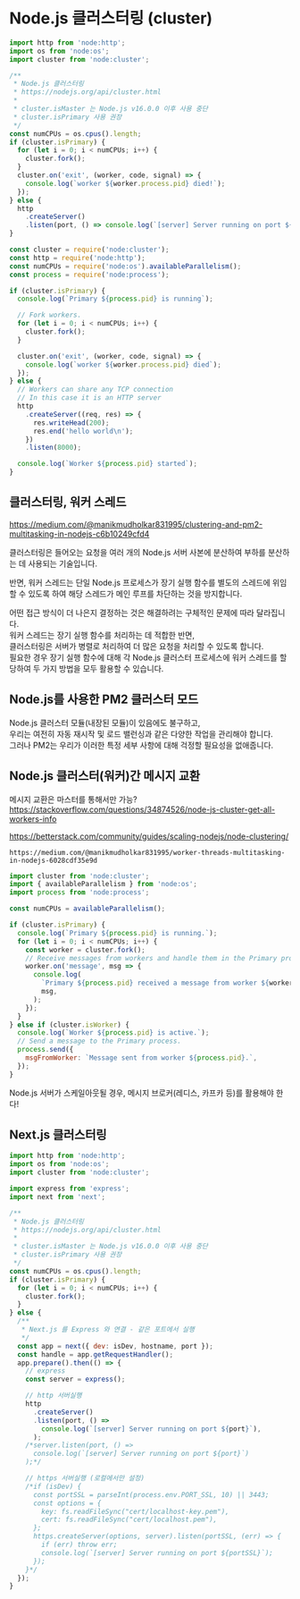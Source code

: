 # Node.js 클러스터링 (cluster)

```javascript
import http from 'node:http';
import os from 'node:os';
import cluster from 'node:cluster';

/**
 * Node.js 클러스터링
 * https://nodejs.org/api/cluster.html
 *
 * cluster.isMaster 는 Node.js v16.0.0 이후 사용 중단
 * cluster.isPrimary 사용 권장
 */
const numCPUs = os.cpus().length;
if (cluster.isPrimary) {
  for (let i = 0; i < numCPUs; i++) {
    cluster.fork();
  }
  cluster.on('exit', (worker, code, signal) => {
    console.log(`worker ${worker.process.pid} died!`);
  });
} else {
  http
    .createServer()
    .listen(port, () => console.log(`[server] Server running on port ${port}`));
}
```

```javascript
const cluster = require('node:cluster');
const http = require('node:http');
const numCPUs = require('node:os').availableParallelism();
const process = require('node:process');

if (cluster.isPrimary) {
  console.log(`Primary ${process.pid} is running`);

  // Fork workers.
  for (let i = 0; i < numCPUs; i++) {
    cluster.fork();
  }

  cluster.on('exit', (worker, code, signal) => {
    console.log(`worker ${worker.process.pid} died`);
  });
} else {
  // Workers can share any TCP connection
  // In this case it is an HTTP server
  http
    .createServer((req, res) => {
      res.writeHead(200);
      res.end('hello world\n');
    })
    .listen(8000);

  console.log(`Worker ${process.pid} started`);
}
```

## 클러스터링, 워커 스레드

https://medium.com/@manikmudholkar831995/clustering-and-pm2-multitasking-in-nodejs-c6b10249cfd4

클러스터링은 들어오는 요청을 여러 개의 Node.js 서버 사본에 분산하여 부하를 분산하는 데 사용되는 기술입니다.

반면, 워커 스레드는 단일 Node.js 프로세스가 장기 실행 함수를 별도의 스레드에 위임할 수 있도록 하여 해당 스레드가 메인 루프를 차단하는 것을 방지합니다.

어떤 접근 방식이 더 나은지 결정하는 것은 해결하려는 구체적인 문제에 따라 달라집니다.  
워커 스레드는 장기 실행 함수를 처리하는 데 적합한 반면,  
클러스터링은 서버가 병렬로 처리하여 더 많은 요청을 처리할 수 있도록 합니다.  
필요한 경우 장기 실행 함수에 대해 각 Node.js 클러스터 프로세스에 워커 스레드를 할당하여 두 가지 방법을 모두 활용할 수 있습니다.

## Node.js를 사용한 PM2 클러스터 모드

Node.js 클러스터 모듈(내장된 모듈)이 있음에도 불구하고,  
우리는 여전히 자동 재시작 및 로드 밸런싱과 같은 다양한 작업을 관리해야 합니다.  
그러나 PM2는 우리가 이러한 특정 세부 사항에 대해 걱정할 필요성을 없애줍니다.

## Node.js 클러스터(워커)간 메시지 교환

메시지 교환은 마스터를 통해서만 가능?
https://stackoverflow.com/questions/34874526/node-js-cluster-get-all-workers-info

https://betterstack.com/community/guides/scaling-nodejs/node-clustering/

`https://medium.com/@manikmudholkar831995/worker-threads-multitasking-in-nodejs-6028cdf35e9d`

```javascript
import cluster from 'node:cluster';
import { availableParallelism } from 'node:os';
import process from 'node:process';

const numCPUs = availableParallelism();

if (cluster.isPrimary) {
  console.log(`Primary ${process.pid} is running.`);
  for (let i = 0; i < numCPUs; i++) {
    const worker = cluster.fork();
    // Receive messages from workers and handle them in the Primary process.
    worker.on('message', msg => {
      console.log(
        `Primary ${process.pid} received a message from worker ${worker.process.pid}:`,
        msg,
      );
    });
  }
} else if (cluster.isWorker) {
  console.log(`Worker ${process.pid} is active.`);
  // Send a message to the Primary process.
  process.send({
    msgFromWorker: `Message sent from worker ${process.pid}.`,
  });
}
```

Node.js 서버가 스케일아웃될 경우, 메시지 브로커(레디스, 카프카 등)를 활용해야 한다!

## Next.js 클러스터링

```javascript
import http from 'node:http';
import os from 'node:os';
import cluster from 'node:cluster';

import express from 'express';
import next from 'next';

/**
 * Node.js 클러스터링
 * https://nodejs.org/api/cluster.html
 *
 * cluster.isMaster 는 Node.js v16.0.0 이후 사용 중단
 * cluster.isPrimary 사용 권장
 */
const numCPUs = os.cpus().length;
if (cluster.isPrimary) {
  for (let i = 0; i < numCPUs; i++) {
    cluster.fork();
  }
} else {
  /**
   * Next.js 를 Express 와 연결 - 같은 포트에서 실행
   */
  const app = next({ dev: isDev, hostname, port });
  const handle = app.getRequestHandler();
  app.prepare().then(() => {
    // express
    const server = express();

    // http 서버실행
    http
      .createServer()
      .listen(port, () =>
        console.log(`[server] Server running on port ${port}`),
      );
    /*server.listen(port, () =>
      console.log(`[server] Server running on port ${port}`)
    );*/

    // https 서버실행 (로컬에서만 설정)
    /*if (isDev) {
      const portSSL = parseInt(process.env.PORT_SSL, 10) || 3443;
      const options = {
        key: fs.readFileSync("cert/localhost-key.pem"),
        cert: fs.readFileSync("cert/localhost.pem"),
      };
      https.createServer(options, server).listen(portSSL, (err) => {
        if (err) throw err;
        console.log(`[server] Server running on port ${portSSL}`);
      });
    }*/
  });
}
```
